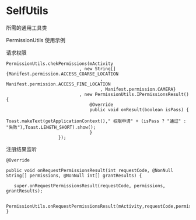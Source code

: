 # SelfUtils
所需的通用工具类

PermissionUtils 使用示例

请求权限


    PermissionUtils.chekPermissions(mActivity
                                , new String[]{Manifest.permission.ACCESS_COARSE_LOCATION
                                        , Manifest.permission.ACCESS_FINE_LOCATION
                                        , Manifest.permission.CAMERA}
                                , new PermissionUtils.IPermissionsResult() {
                                    @Override
                                    public void onResult(boolean isPass) {
                                        Toast.makeText(getApplicationContext()," 权限申请" + (isPass ? "通过" : "失败"),Toast.LENGTH_SHORT).show();
                                    }
                        });
                        
 注册结果监听          
 

    @Override

    public void onRequestPermissionsResult(int requestCode, @NonNull String[] permissions, @NonNull int[] grantResults) {
     
       super.onRequestPermissionsResult(requestCode, permissions, grantResults);

       PermissionUtils.onRequestPermissionsResult(mActivity,requestCode,permissions,grantResults);
    }
                                  
